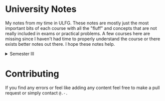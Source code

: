 # University Notes

My notes from my time in ULFG. These notes are mostly just the most important bits of each course with all the "fluff" and concepts that are not really included in exams or practical problems. A few courses here are missing since I haven't had time to properly understand the course or there exists better notes out there. I hope these notes help.

<details>

<summary>Semester III</summary>

- [Analysis III](https://raw.githubusercontent.com/the-refrigerator/ULFG-Notes/main/Semester%203/Analysis%20III/main.pdf)
- [Electricity II](https://raw.githubusercontent.com/the-refrigerator/ULFG-Notes/main/Semester%203/Electricity%20II/main.pdf)
- [Differential Geometry](https://raw.githubusercontent.com/the-refrigerator/ULFG-Notes/main/Semester%203/Differential%20Geometry/main.pdf)
[//]: # (- [Mechanics II](https://raw.githubusercontent.com/the-refrigerator/ULFG-Notes/main/Semester%203/Mechanics%20II/main.pdf))

</details>

# Contributing

If you find any errors or feel like adding any content feel free to make a pull request or simply contact `@.-.`

